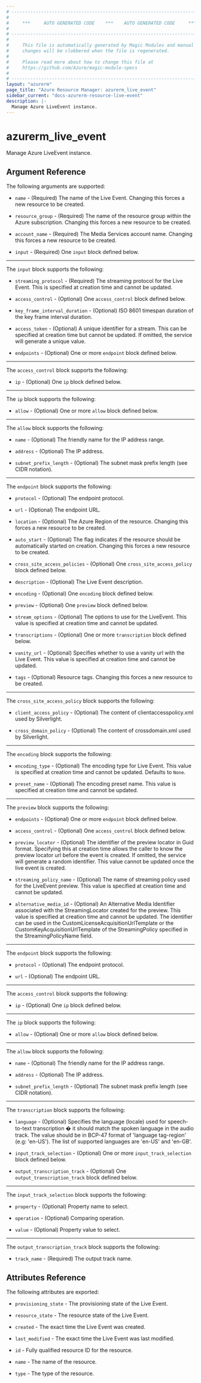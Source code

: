 ```yaml
---
# ----------------------------------------------------------------------------
#
#     ***     AUTO GENERATED CODE    ***    AUTO GENERATED CODE     ***
#
# ----------------------------------------------------------------------------
#
#     This file is automatically generated by Magic Modules and manual
#     changes will be clobbered when the file is regenerated.
#
#     Please read more about how to change this file at
#     https://github.com/Azure/magic-module-specs
#
# ----------------------------------------------------------------------------
layout: "azurerm"
page_title: "Azure Resource Manager: azurerm_live_event"
sidebar_current: "docs-azurerm-resource-live-event"
description: |-
  Manage Azure LiveEvent instance.
---
```


# azurerm_live_event

Manage Azure LiveEvent instance.


## Argument Reference

The following arguments are supported:

* `name` - (Required) The name of the Live Event. Changing this forces a new resource to be created.

* `resource_group` - (Required) The name of the resource group within the Azure subscription. Changing this forces a new resource to be created.

* `account_name` - (Required) The Media Services account name. Changing this forces a new resource to be created.

* `input` - (Required) One `input` block defined below.

---

The `input` block supports the following:

* `streaming_protocol` - (Required) The streaming protocol for the Live Event.  This is specified at creation time and cannot be updated.

* `access_control` - (Optional) One `access_control` block defined below.

* `key_frame_interval_duration` - (Optional) ISO 8601 timespan duration of the key frame interval duration.

* `access_token` - (Optional) A unique identifier for a stream.  This can be specified at creation time but cannot be updated.  If omitted, the service will generate a unique value.

* `endpoints` - (Optional) One or more `endpoint` block defined below.


---

The `access_control` block supports the following:

* `ip` - (Optional) One `ip` block defined below.


---

The `ip` block supports the following:

* `allow` - (Optional) One or more `allow` block defined below.


---

The `allow` block supports the following:

* `name` - (Optional) The friendly name for the IP address range.

* `address` - (Optional) The IP address.

* `subnet_prefix_length` - (Optional) The subnet mask prefix length (see CIDR notation).

---

The `endpoint` block supports the following:

* `protocol` - (Optional) The endpoint protocol.

* `url` - (Optional) The endpoint URL.

* `location` - (Optional) The Azure Region of the resource. Changing this forces a new resource to be created.

* `auto_start` - (Optional) The flag indicates if the resource should be automatically started on creation. Changing this forces a new resource to be created.

* `cross_site_access_policies` - (Optional) One `cross_site_access_policy` block defined below.

* `description` - (Optional) The Live Event description.

* `encoding` - (Optional) One `encoding` block defined below.

* `preview` - (Optional) One `preview` block defined below.

* `stream_options` - (Optional) The options to use for the LiveEvent.  This value is specified at creation time and cannot be updated.

* `transcriptions` - (Optional) One or more `transcription` block defined below.

* `vanity_url` - (Optional) Specifies whether to use a vanity url with the Live Event.  This value is specified at creation time and cannot be updated.

* `tags` - (Optional) Resource tags. Changing this forces a new resource to be created.

---

The `cross_site_access_policy` block supports the following:

* `client_access_policy` - (Optional) The content of clientaccesspolicy.xml used by Silverlight.

* `cross_domain_policy` - (Optional) The content of crossdomain.xml used by Silverlight.

---

The `encoding` block supports the following:

* `encoding_type` - (Optional) The encoding type for Live Event.  This value is specified at creation time and cannot be updated. Defaults to `None`.

* `preset_name` - (Optional) The encoding preset name.  This value is specified at creation time and cannot be updated.

---

The `preview` block supports the following:

* `endpoints` - (Optional) One or more `endpoint` block defined below.

* `access_control` - (Optional) One `access_control` block defined below.

* `preview_locator` - (Optional) The identifier of the preview locator in Guid format.  Specifying this at creation time allows the caller to know the preview locator url before the event is created.  If omitted, the service will generate a random identifier.  This value cannot be updated once the live event is created.

* `streaming_policy_name` - (Optional) The name of streaming policy used for the LiveEvent preview.  This value is specified at creation time and cannot be updated.

* `alternative_media_id` - (Optional) An Alternative Media Identifier associated with the StreamingLocator created for the preview.  This value is specified at creation time and cannot be updated.  The identifier can be used in the CustomLicenseAcquisitionUrlTemplate or the CustomKeyAcquisitionUrlTemplate of the StreamingPolicy specified in the StreamingPolicyName field.


---

The `endpoint` block supports the following:

* `protocol` - (Optional) The endpoint protocol.

* `url` - (Optional) The endpoint URL.

---

The `access_control` block supports the following:

* `ip` - (Optional) One `ip` block defined below.


---

The `ip` block supports the following:

* `allow` - (Optional) One or more `allow` block defined below.


---

The `allow` block supports the following:

* `name` - (Optional) The friendly name for the IP address range.

* `address` - (Optional) The IP address.

* `subnet_prefix_length` - (Optional) The subnet mask prefix length (see CIDR notation).

---

The `transcription` block supports the following:

* `language` - (Optional) Specifies the language (locale) used for speech-to-text transcription � it should match the spoken language in the audio track. The value should be in BCP-47 format of 'language tag-region' (e.g: 'en-US'). The list of supported languages are 'en-US' and 'en-GB'.

* `input_track_selection` - (Optional) One or more `input_track_selection` block defined below.

* `output_transcription_track` - (Optional) One `output_transcription_track` block defined below.


---

The `input_track_selection` block supports the following:

* `property` - (Optional) Property name to select.

* `operation` - (Optional) Comparing operation.

* `value` - (Optional) Property value to select.

---

The `output_transcription_track` block supports the following:

* `track_name` - (Required) The output track name.

## Attributes Reference

The following attributes are exported:

* `provisioning_state` - The provisioning state of the Live Event.

* `resource_state` - The resource state of the Live Event.

* `created` - The exact time the Live Event was created.

* `last_modified` - The exact time the Live Event was last modified.

* `id` - Fully qualified resource ID for the resource.

* `name` - The name of the resource.

* `type` - The type of the resource.
